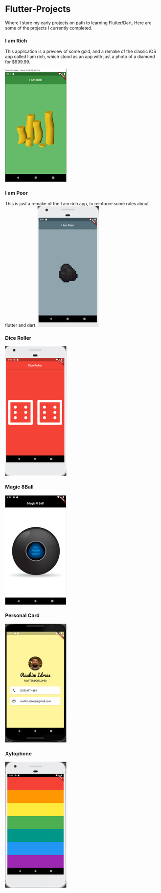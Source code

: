 # Flutter-Projects
Where I store my early projects on path to learning Flutter/Dart. Here are some of the projects I currently completed.

### I am Rich
This application is a preview of some gold, and a remake of the classic iOS app called I am rich, which stood as an app with just a photo of a diamond for $999.99.

<img src="https://github.com/raahimid/Flutter-Projects/blob/master/images/iamrich.png" width="200">

### I am Poor
This is just a remake of the I am rich app, to reinforce some rules about flutter and dart. 
<img src="https://github.com/raahimid/Flutter-Projects/blob/master/images/iampoor.png" width="200">

### Dice Roller
<img src="https://github.com/raahimid/Flutter-Projects/blob/master/images/diceroll.png" width="200">

### Magic 8Ball

<img src="https://github.com/raahimid/Flutter-Projects/blob/master/images/magic8ball.png" width="200">

### Personal Card

<img src="https://github.com/raahimid/Flutter-Projects/blob/master/images/personalcard.png" width="200">

### Xylophone

<img src="https://github.com/raahimid/Flutter-Projects/blob/master/images/xylophone.png" width="200">
